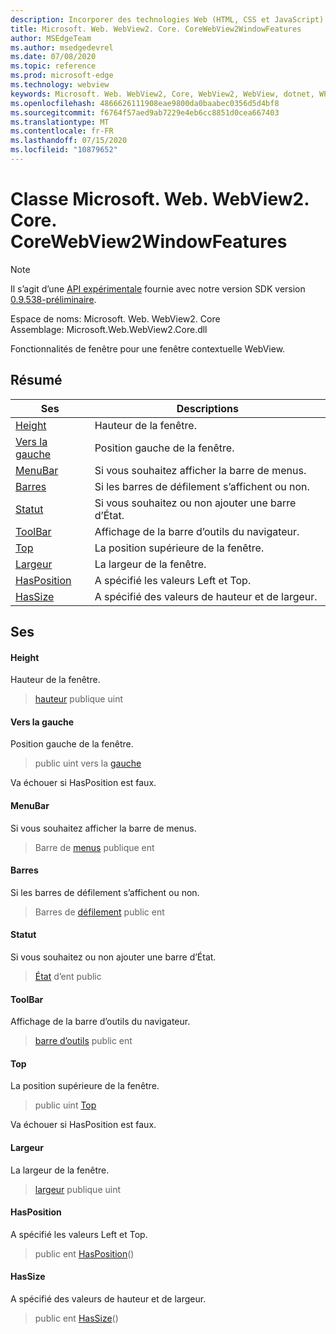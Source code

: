 ```yaml
---
description: Incorporer des technologies Web (HTML, CSS et JavaScript) dans vos applications natives avec le contrôle Microsoft Edge WebView2
title: Microsoft. Web. WebView2. Core. CoreWebView2WindowFeatures
author: MSEdgeTeam
ms.author: msedgedevrel
ms.date: 07/08/2020
ms.topic: reference
ms.prod: microsoft-edge
ms.technology: webview
keywords: Microsoft. Web. WebView2, Core, WebView2, WebView, dotnet, WPF, WinForms, application, Edge, CoreWebView2, CoreWebView2Controller, contrôle de navigateur, Edge html, Microsoft. Web. WebView2. Core. CoreWebView2WindowFeatures
ms.openlocfilehash: 4866626111908eae9800da0baabec0356d5d4bf8
ms.sourcegitcommit: f6764f57aed9ab7229e4eb6cc8851d0cea667403
ms.translationtype: MT
ms.contentlocale: fr-FR
ms.lasthandoff: 07/15/2020
ms.locfileid: "10879652"
---
```

# Classe Microsoft. Web. WebView2. Core. CoreWebView2WindowFeatures 

> [!NOTE]
> Il s’agit d’une [API expérimentale](../../../concepts/versioning.md#experimental-apis) fournie avec notre version SDK version [0.9.538-préliminaire](../../../releasenotes.md#09538).

Espace de noms: Microsoft. Web. WebView2. Core \
Assemblage: Microsoft.Web.WebView2.Core.dll

Fonctionnalités de fenêtre pour une fenêtre contextuelle WebView.

## Résumé

 Ses                        | Descriptions
--------------------------------|---------------------------------------------
[Height](#height) | Hauteur de la fenêtre.
[Vers la gauche](#left) | Position gauche de la fenêtre.
[MenuBar](#menubar) | Si vous souhaitez afficher la barre de menus.
[Barres](#scrollbars) | Si les barres de défilement s’affichent ou non.
[Statut](#status) | Si vous souhaitez ou non ajouter une barre d’État.
[ToolBar](#toolbar) | Affichage de la barre d’outils du navigateur.
[Top](#top) | La position supérieure de la fenêtre.
[Largeur](#width) | La largeur de la fenêtre.
[HasPosition](#hasposition) | A spécifié les valeurs Left et Top.
[HasSize](#hassize) | A spécifié des valeurs de hauteur et de largeur.

## Ses

#### Height 

Hauteur de la fenêtre.

> [hauteur](#height) publique uint

#### Vers la gauche 

Position gauche de la fenêtre.

> public uint vers la [gauche](#left)

Va échouer si HasPosition est faux.

#### MenuBar 

Si vous souhaitez afficher la barre de menus.

> Barre de [menus](#menubar) publique ent

#### Barres 

Si les barres de défilement s’affichent ou non.

> Barres de [défilement](#scrollbars) public ent

#### Statut 

Si vous souhaitez ou non ajouter une barre d’État.

> [État](#status) d’ent public

#### ToolBar 

Affichage de la barre d’outils du navigateur.

> [barre d’outils](#toolbar) public ent

#### Top 

La position supérieure de la fenêtre.

> public uint [Top](#top)

Va échouer si HasPosition est faux.

#### Largeur 

La largeur de la fenêtre.

> [largeur](#width) publique uint

#### HasPosition 

A spécifié les valeurs Left et Top.

> public ent [HasPosition](#hasposition)()

#### HasSize 

A spécifié des valeurs de hauteur et de largeur.

> public ent [HasSize](#hassize)()

